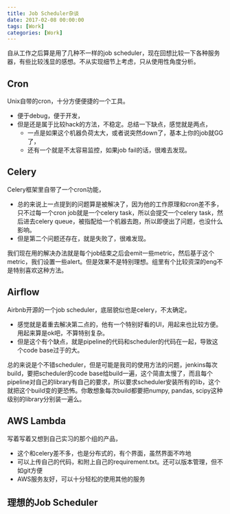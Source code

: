 ```yaml
---
title: Job Scheduler杂谈
date: 2017-02-08 00:00:00
tags: [Work]
categories: [Work]
---
```

自从工作之后算是用了几种不一样的job scheduler，现在回想比较一下各种服务器，有些比较浅显的感想。不从实现细节上考虑，只从使用性角度分析。
## Cron
Unix自带的cron，十分方便便捷的一个工具。

* 便于debug，便于开发，
* 但是还是属于比较hack的方法，不稳定。总结一下缺点，感觉就是两点，
    * 一点是如果这个机器负荷太大，或者说突然down了，基本上你的job就GG了，
    * 还有一个就是不太容易监控，如果job fail的话，很难去发现。
    
## Celery
Celery框架里自带了一个cron功能，

* 总的来说上一点提到的问题算是被解决了，因为他的工作原理和cron差不多，只不过每一个cron job就是一个celery task，所以会提交一个celery task，然后进去celery queue，被指配给一个机器去跑，所以即便出了问题，也没什么影响。
* 但是第二个问题还存在，就是失败了，很难发现。

我们现在用的解决办法就是每个job结束之后会emit一些metric，然后基于这个metric，我们设置一些alert。但是效果不是特别理想。组里有个比较资深的eng不是特别喜欢这种方法。

## Airflow
Airbnb开源的一个job scheduler，底层貌似也是celery，不太确定。

* 感觉就是着重去解决第二点的，他有一个特别好看的UI，用起来也比较方便。用起来算是ok吧，不算特别复杂。
* 但是这个有个缺点，就是pipeline的代码和scheduler的代码在一起，导致这个code base过于的大。

总的来说是个不错scheduler，但是可能是我司的使用方法的问题，jenkins每次build，要把scheduler的code base给build一遍，这个简直太慢了，而且每个pipeline对自己的library有自己的要求，所以要求scheduler安装所有的lib，这个就把这个build变的更恐怖。你敢想象每次build都要把numpy, pandas, scipy这种级别的library分别装一遍么。

## AWS Lambda
写着写着又想到自己实习的那个组的产品，

* 这个和celery差不多，也是分布式的，有个界面，虽然界面不咋地
* 可以上传自己的代码，和附上自己的requirement.txt。还可以版本管理，但不如git方便
* AWS服务友好，可以十分轻松的使用其他的服务

## 理想的Job Scheduler



